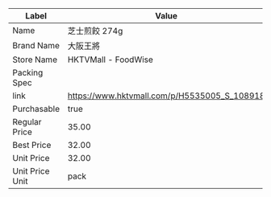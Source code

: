 | Label           | Value                                        |
| --------------- | -------------------------------------------- |
| Name            | 芝士煎餃 274g                                    |
| Brand Name      | 大阪王將                                         |
| Store Name      | HKTVMall - FoodWise                          |
| Packing Spec    |                                              |
| link            | https://www.hktvmall.com/p/H5535005_S_108918 |
| Purchasable     | true                                         |
| Regular Price   | 35.00                                        |
| Best Price      | 32.00                                        |
| Unit Price      | 32.00                                        |
| Unit Price Unit | pack                                         |
